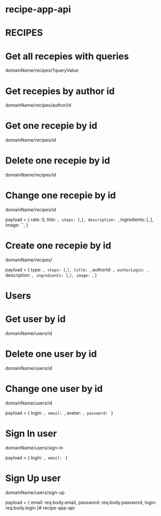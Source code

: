 # recipe-app-api

# RECIPES

# Get all recepies with queries
domainName/recipes/?queryValue
# Get recepies by author id
domainName/recipes/author/id
# Get one recepie by id
domainName/recipes/id
# Delete one recepie by id
domainName/recipes/id
# Change one recepie by id
domainName/recipes/id

payload = {
	rate: 0,
	title: ``,
	steps: [``,``],
	description: ``,
	ingredients: [``,``],
	image: ``,
}
# Create one recepie by id
domainName/recipes/

payload = {
	type: ``,
	steps: [``,``],
	title: ``,
	authorId: ``,
	authorLogin: ``,
	description: ``,
	ingredients: [``,``],
	image: ``,
}




# Users

# Get user by id
domainName/users/id
# Delete one user by id
domainName/users/id
# Change one user by id
domainName/users/id

payload = {
	login: ``,
	email: ``,
	avatar: ``,
	password: ``
}
# Sign In user
domainName/users/sign-in

payload = {
	login: ``,
	email: ``
}
# Sign Up user
domainName/users/sign-up

payload = {
	email: req.body.email,
	password: req.body.password,
	login: req.body.login
}# recipe-app-api
